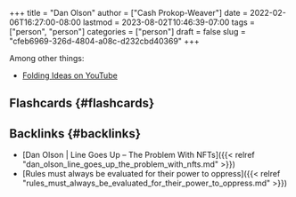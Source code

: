 +++
title = "Dan Olson"
author = ["Cash Prokop-Weaver"]
date = 2022-02-06T16:27:00-08:00
lastmod = 2023-08-02T10:46:39-07:00
tags = ["person", "person"]
categories = ["person"]
draft = false
slug = "cfeb6969-326d-4804-a08c-d232cbd40369"
+++

Among other things:

-   [Folding Ideas on YouTube](https://www.youtube.com/channel/UCyNtlmLB73-7gtlBz00XOQQ)


## Flashcards {#flashcards}


## Backlinks {#backlinks}

-   [Dan Olson | Line Goes Up – The Problem With NFTs]({{< relref "dan_olson_line_goes_up_the_problem_with_nfts.md" >}})
-   [Rules must always be evaluated for their power to oppress]({{< relref "rules_must_always_be_evaluated_for_their_power_to_oppress.md" >}})
